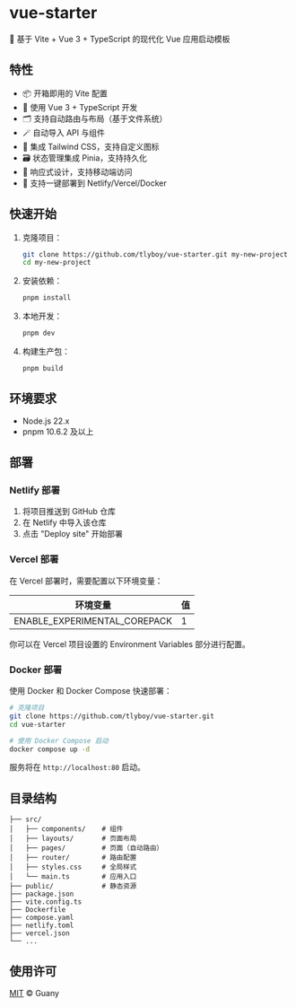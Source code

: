 # vue-starter

🚀 基于 Vite + Vue 3 + TypeScript 的现代化 Vue 应用启动模板

## 特性

- 📦 开箱即用的 Vite 配置
- 🎨 使用 Vue 3 + TypeScript 开发
- 🗂️ 支持自动路由与布局（基于文件系统）
- 🪄 自动导入 API 与组件
- 🌈 集成 Tailwind CSS，支持自定义图标
- 🗃️ 状态管理集成 Pinia，支持持久化
- 📱 响应式设计，支持移动端访问
- 🚀 支持一键部署到 Netlify/Vercel/Docker

## 快速开始

1. 克隆项目：

   ```bash
   git clone https://github.com/tlyboy/vue-starter.git my-new-project
   cd my-new-project
   ```

2. 安装依赖：

   ```bash
   pnpm install
   ```

3. 本地开发：

   ```bash
   pnpm dev
   ```

4. 构建生产包：

   ```bash
   pnpm build
   ```

## 环境要求

- Node.js 22.x
- pnpm 10.6.2 及以上

## 部署

### Netlify 部署

1. 将项目推送到 GitHub 仓库
2. 在 Netlify 中导入该仓库
3. 点击 "Deploy site" 开始部署

### Vercel 部署

在 Vercel 部署时，需要配置以下环境变量：

| 环境变量                     | 值  |
| ---------------------------- | --- |
| ENABLE_EXPERIMENTAL_COREPACK | 1   |

你可以在 Vercel 项目设置的 Environment Variables 部分进行配置。

### Docker 部署

使用 Docker 和 Docker Compose 快速部署：

```bash
# 克隆项目
git clone https://github.com/tlyboy/vue-starter.git
cd vue-starter

# 使用 Docker Compose 启动
docker compose up -d
```

服务将在 `http://localhost:80` 启动。

## 目录结构

```
├── src/
│   ├── components/    # 组件
│   ├── layouts/       # 页面布局
│   ├── pages/         # 页面（自动路由）
│   ├── router/        # 路由配置
│   ├── styles.css     # 全局样式
│   └── main.ts        # 应用入口
├── public/            # 静态资源
├── package.json
├── vite.config.ts
├── Dockerfile
├── compose.yaml
├── netlify.toml
├── vercel.json
└── ...
```

## 使用许可

[MIT](LICENSE) © Guany
